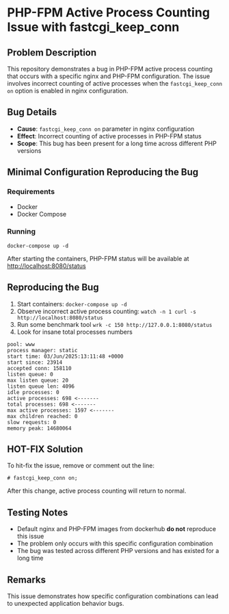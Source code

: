 
# PHP-FPM Active Process Counting Issue with fastcgi_keep_conn

## Problem Description

This repository demonstrates a bug in PHP-FPM active process counting that occurs with a specific nginx and PHP-FPM configuration. The issue involves incorrect counting of active processes when the `fastcgi_keep_conn on` option is enabled in nginx configuration.

## Bug Details

- **Cause**: `fastcgi_keep_conn on` parameter in nginx configuration
- **Effect**: Incorrect counting of active processes in PHP-FPM status
- **Scope**: This bug has been present for a long time across different PHP versions

## Minimal Configuration Reproducing the Bug

### Requirements
- Docker
- Docker Compose

### Running
```shell
docker-compose up -d
```

After starting the containers, PHP-FPM status will be available at [http://localhost:8080/status](http://localhost:8080/status)


## Reproducing the Bug

1. Start containers: `docker-compose up -d`
2. Observe incorrect active process counting: `watch -n 1 curl -s http://localhost:8080/status`
3. Run some benchmark tool `wrk -c 150 http://127.0.0.1:8080/status`
4. Look for insane total processes numbers

```text
pool: www
process manager: static
start time: 03/Jun/2025:13:11:48 +0000
start since: 23914
accepted conn: 158110
listen queue: 0
max listen queue: 20
listen queue len: 4096
idle processes: 0
active processes: 698 <-------
total processes: 698 <------- 
max active processes: 1597 <-------
max children reached: 0
slow requests: 0
memory peak: 14680064
```

## HOT-FIX Solution

To hit-fix the issue, remove or comment out the line:
```
# fastcgi_keep_conn on;
```

After this change, active process counting will return to normal.

## Testing Notes

- Default nginx and PHP-FPM images from dockerhub **do not** reproduce this issue
- The problem only occurs with this specific configuration combination
- The bug was tested across different PHP versions and has existed for a long time

## Remarks

This issue demonstrates how specific configuration combinations can lead to unexpected application behavior bugs.